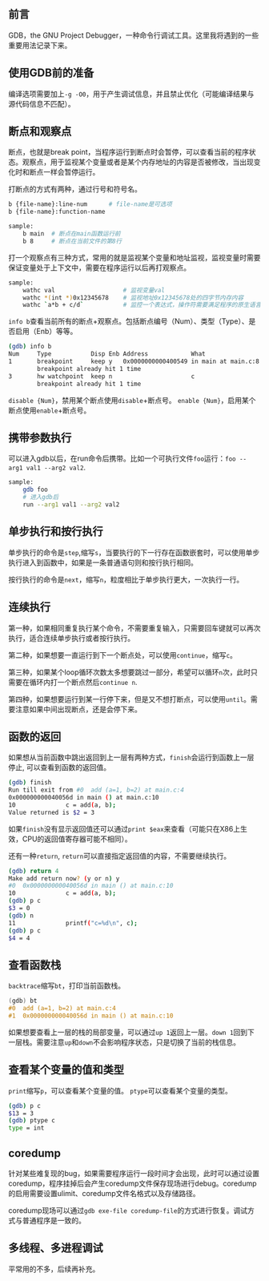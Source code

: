 <!-- GDB的常用方法 -->
## 前言
GDB，the GNU Project Debugger，一种命令行调试工具。这里我将遇到的一些重要用法记录下来。

## 使用GDB前的准备

编译选项需要加上`-g -O0`，用于产生调试信息，并且禁止优化（可能编译结果与源代码信息不匹配）。

## 断点和观察点
断点，也就是break point，当程序运行到断点时会暂停，可以查看当前的程序状态。观察点，用于监视某个变量或者是某个内存地址的内容是否被修改，当出现变化时和断点一样会暂停运行。

打断点的方式有两种，通过行号和符号名。

```bash
b {file-name}:line-num      # file-name是可选项
b {file-name}:function-name 

sample:
    b main  # 断点在main函数运行前
    b 8     # 断点在当前文件的第8行
```

打一个观察点有三种方式，常用的就是监视某个变量和地址监视，监视变量时需要保证变量处于上下文中，需要在程序运行以后再打观察点。
```bash
sample:
    wathc val                   # 监视变量val
    wathc *(int *)0x12345678    # 监视地址0x12345678处的四字节内存内容
    wathc `a*b + c/d`           # 监控一个表达式，操作符需要满足程序的原生语言
```

`info b`查看当前所有的断点+观察点。包括断点编号（Num）、类型（Type）、是否启用（Enb）等等。

```bash
(gdb) info b
Num     Type           Disp Enb Address            What
1       breakpoint     keep y   0x0000000000400549 in main at main.c:8
        breakpoint already hit 1 time
3       hw watchpoint  keep n                      c
        breakpoint already hit 1 time
```

`disable {Num}`，禁用某个断点使用`disable`+断点号。
`enable {Num}`，启用某个断点使用`enable`+断点号。

## 携带参数执行

可以进入gdb以后，在run命令后携带。比如一个可执行文件`foo`运行：`foo --arg1 val1 --arg2 val2`.
```bash
sample:
    gdb foo
    # 进入gdb后
    run --arg1 val1 --arg2 val2
```

## 单步执行和按行执行

单步执行的命令是`step`,缩写`s`，当要执行的下一行存在函数嵌套时，可以使用单步执行进入到函数中，如果是一条普通语句则和按行执行相同。

按行执行的命令是`next`，缩写`n`，粒度相比于单步执行更大，一次执行一行。

## 连续执行

第一种，如果相同重复执行某个命令，不需要重复输入，只需要回车键就可以再次执行，适合连续单步执行或者按行执行。

第二种，如果想要一直运行到下一个断点处，可以使用`continue`，缩写`c`。

第三种，如果某个loop循环次数太多想要跳过一部分，希望可以循环`n`次，此时只需要在循环内打一个断点然后`continue n`.

第四种，如果想要运行到某一行停下来，但是又不想打断点，可以使用`until`。需要注意如果中间出现断点，还是会停下来。

## 函数的返回

如果想从当前函数中跳出返回到上一层有两种方式，`finish`会运行到函数上一层停止, 可以查看到函数的返回值。
```bash
(gdb) finish
Run till exit from #0  add (a=1, b=2) at main.c:4
0x000000000040056d in main () at main.c:10
10              c = add(a, b);
Value returned is $2 = 3
```

如果`finish`没有显示返回值还可以通过`print $eax`来查看（可能只在X86上生效，CPU的返回值寄存器可能不相同）。

还有一种`return`, `return`可以直接指定返回值的内容，不需要继续执行。
```bash
(gdb) return 4
Make add return now? (y or n) y
#0  0x000000000040056d in main () at main.c:10
10              c = add(a, b);
(gdb) p c
$3 = 0
(gdb) n
11              printf("c=%d\n", c);
(gdb) p c
$4 = 4
```

## 查看函数栈

`backtrace`缩写`bt`，打印当前函数栈。

```c
(gdb) bt
#0  add (a=1, b=2) at main.c:4
#1  0x000000000040056d in main () at main.c:10
```

如果想要查看上一层的栈的局部变量，可以通过`up 1`返回上一层。`down 1`回到下一层栈。需要注意`up`和`down`不会影响程序状态，只是切换了当前的栈信息。

## 查看某个变量的值和类型

`print`缩写`p`，可以查看某个变量的值。
`ptype`可以查看某个变量的类型。

```bash
(gdb) p c
$13 = 3
(gdb) ptype c
type = int
```
## coredump

针对某些难复现的bug，如果需要程序运行一段时间才会出现，此时可以通过设置coredump，程序挂掉后会产生coredump文件保存现场进行debug。coredump的启用需要设置ulimit、coredump文件名格式以及存储路径。

coredump现场可以通过`gdb exe-file coredump-file`的方式进行恢复。调试方式与普通程序是一致的。

## 多线程、多进程调试

平常用的不多，后续再补充。